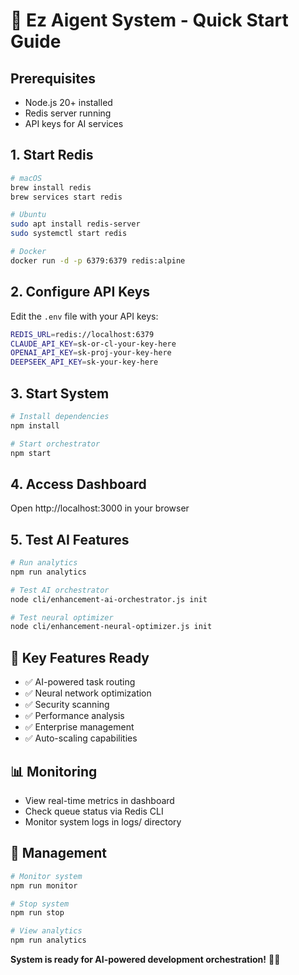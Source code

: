 # 🚀 Ez Aigent System - Quick Start Guide

## Prerequisites
- Node.js 20+ installed
- Redis server running
- API keys for AI services

## 1. Start Redis
```bash
# macOS
brew install redis
brew services start redis

# Ubuntu
sudo apt install redis-server
sudo systemctl start redis

# Docker
docker run -d -p 6379:6379 redis:alpine
```

## 2. Configure API Keys
Edit the `.env` file with your API keys:
```bash
REDIS_URL=redis://localhost:6379
CLAUDE_API_KEY=sk-or-cl-your-key-here
OPENAI_API_KEY=sk-proj-your-key-here
DEEPSEEK_API_KEY=sk-your-key-here
```

## 3. Start System
```bash
# Install dependencies
npm install

# Start orchestrator
npm start
```

## 4. Access Dashboard
Open http://localhost:3000 in your browser

## 5. Test AI Features
```bash
# Run analytics
npm run analytics

# Test AI orchestrator
node cli/enhancement-ai-orchestrator.js init

# Test neural optimizer
node cli/enhancement-neural-optimizer.js init
```

## 🎯 Key Features Ready
- ✅ AI-powered task routing
- ✅ Neural network optimization
- ✅ Security scanning
- ✅ Performance analysis
- ✅ Enterprise management
- ✅ Auto-scaling capabilities

## 📊 Monitoring
- View real-time metrics in dashboard
- Check queue status via Redis CLI
- Monitor system logs in logs/ directory

## 🔧 Management
```bash
# Monitor system
npm run monitor

# Stop system
npm run stop

# View analytics
npm run analytics
```

**System is ready for AI-powered development orchestration!** 🧠✨
